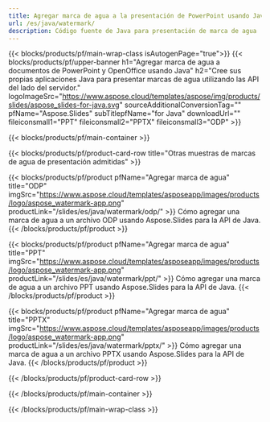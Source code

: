 ```yaml
---
title: Agregar marca de agua a la presentación de PowerPoint usando Java
url: /es/java/watermark/
description: Código fuente de Java para presentación de marca de agua
---
```


{{< blocks/products/pf/main-wrap-class isAutogenPage="true">}}
{{< blocks/products/pf/upper-banner h1="Agregar marca de agua a documentos de PowerPoint y OpenOffice usando Java" h2="Cree sus propias aplicaciones Java para presentar marcas de agua utilizando las API del lado del servidor." logoImageSrc="https://www.aspose.cloud/templates/aspose/img/products/slides/aspose_slides-for-java.svg" sourceAdditionalConversionTag="" pfName="Aspose.Slides" subTitlepfName="for Java" downloadUrl="" fileiconsmall1="PPT" fileiconsmall2="PPTX" fileiconsmall3="ODP" >}}

{{< blocks/products/pf/main-container >}}

{{< blocks/products/pf/product-card-row title="Otras muestras de marcas de agua de presentación admitidas" >}}

{{< blocks/products/pf/product pfName="Agregar marca de agua" title="ODP" imgSrc="https://www.aspose.cloud/templates/asposeapp/images/products/logo/aspose_watermark-app.png" productLink="/slides/es/java/watermark/odp/" >}}
Cómo agregar una marca de agua a un archivo ODP usando Aspose.Slides para la API de Java.
{{< /blocks/products/pf/product >}}

{{< blocks/products/pf/product pfName="Agregar marca de agua" title="PPT" imgSrc="https://www.aspose.cloud/templates/asposeapp/images/products/logo/aspose_watermark-app.png" productLink="/slides/es/java/watermark/ppt/" >}}
Cómo agregar una marca de agua a un archivo PPT usando Aspose.Slides para la API de Java.
{{< /blocks/products/pf/product >}}

{{< blocks/products/pf/product pfName="Agregar marca de agua" title="PPTX" imgSrc="https://www.aspose.cloud/templates/asposeapp/images/products/logo/aspose_watermark-app.png" productLink="/slides/es/java/watermark/pptx/" >}}
Cómo agregar una marca de agua a un archivo PPTX usando Aspose.Slides para la API de Java.
{{< /blocks/products/pf/product >}}



{{< /blocks/products/pf/product-card-row >}}

{{< /blocks/products/pf/main-container >}}
    
{{< /blocks/products/pf/main-wrap-class >}}